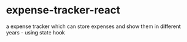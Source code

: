 # expense-tracker-react
a expense tracker which can store expenses and show them in different years - using state hook
